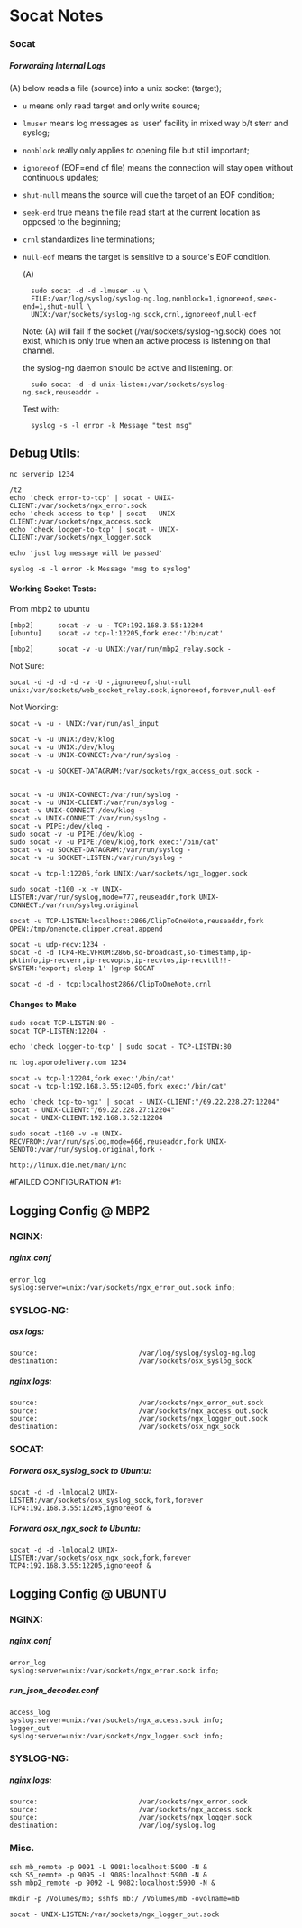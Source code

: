# Socat Notes

### Socat

##### Forwarding Internal Logs

(A) below reads a file (source) into a unix socket (target); 

- `u` means only read target and only write source; 
- `lmuser` means log messages as 'user' facility in mixed way b/t sterr and syslog;
- `nonblock` really only applies to opening file but still important;
- `ignoreeof` (EOF=end of file) means the connection will stay open without continuous updates;
- `shut-null` means the source will cue the target of an EOF condition;
- `seek-end` true means the file read start at the current location as opposed to the beginning;
- `crnl` standardizes line terminations;
- `null-eof` means the target is sensitive to a source's EOF condition.

    (A) 
    
        sudo socat -d -d -lmuser -u \
        FILE:/var/log/syslog/syslog-ng.log,nonblock=1,ignoreeof,seek-end=1,shut-null \
        UNIX:/var/sockets/syslog-ng.sock,crnl,ignoreeof,null-eof

    Note:  (A) will fail if the socket (/var/sockets/syslog-ng.sock) does not exist, which is only true when an active process is listening on that channel.

    the syslog-ng daemon should be active and listening.
    or:

        sudo socat -d -d unix-listen:/var/sockets/syslog-ng.sock,reuseaddr -

    Test with:  

        syslog -s -l error -k Message "test msg"

## Debug Utils:

	nc serverip 1234
	
	/t2
	echo 'check error-to-tcp' | socat - UNIX-CLIENT:/var/sockets/ngx_error.sock
	echo 'check access-to-tcp' | socat - UNIX-CLIENT:/var/sockets/ngx_access.sock
	echo 'check logger-to-tcp' | socat - UNIX-CLIENT:/var/sockets/ngx_logger.sock
	
	echo 'just log message will be passed'
	
	syslog -s -l error -k Message "msg to syslog"

#### Working Socket Tests:

From mbp2 to ubuntu

	[mbp2]		socat -v -u - TCP:192.168.3.55:12204
	[ubuntu]	socat -v tcp-l:12205,fork exec:'/bin/cat'

	[mbp2]		socat -v -u UNIX:/var/run/mbp2_relay.sock -
	
Not Sure:

    socat -d -d -d -d -v -U -,ignoreeof,shut-null unix:/var/sockets/web_socket_relay.sock,ignoreeof,forever,null-eof
    
Not Working:
	
    socat -v -u - UNIX:/var/run/asl_input
	
	socat -v -u UNIX:/dev/klog
	socat -v -u UNIX:/dev/klog
	socat -v -u UNIX-CONNECT:/var/run/syslog -
	
	socat -v -u SOCKET-DATAGRAM:/var/sockets/ngx_access_out.sock -

    
	socat -v -u UNIX-CONNECT:/var/run/syslog -
	socat -v -u UNIX-CLIENT:/var/run/syslog -
	socat -v UNIX-CONNECT:/dev/klog -
	socat -v UNIX-CONNECT:/var/run/syslog -
	socat -v PIPE:/dev/klog -
	sudo socat -v -u PIPE:/dev/klog -
	sudo socat -v -u PIPE:/dev/klog,fork exec:'/bin/cat'
	socat -v -u SOCKET-DATAGRAM:/var/run/syslog -
	socat -v -u SOCKET-LISTEN:/var/run/syslog -
	
	socat -v tcp-l:12205,fork UNIX:/var/sockets/ngx_logger.sock
	
	sudo socat -t100 -x -v UNIX-LISTEN:/var/run/syslog,mode=777,reuseaddr,fork UNIX-CONNECT:/var/run/syslog.original
    
    socat -u TCP-LISTEN:localhost:2866/ClipToOneNote,reuseaddr,fork OPEN:/tmp/onenote.clipper,creat,append
    
    socat -u udp-recv:1234 -
    socat -d -d TCP4-RECVFROM:2866,so-broadcast,so-timestamp,ip-pktinfo,ip-recverr,ip-recvopts,ip-recvtos,ip-recvttl!!- SYSTEM:'export; sleep 1' |grep SOCAT
    
    socat -d -d - tcp:localhost2866/ClipToOneNote,crnl

#### Changes to Make


	sudo socat TCP-LISTEN:80 -
	socat TCP-LISTEN:12204 -
	
	echo 'check logger-to-tcp' | sudo socat - TCP-LISTEN:80
	
	nc log.aporodelivery.com 1234
	
	socat -v tcp-l:12204,fork exec:'/bin/cat'
	socat -v tcp-l:192.168.3.55:12405,fork exec:'/bin/cat'
	
	echo 'check tcp-to-ngx' | socat - UNIX-CLIENT:"/69.22.228.27:12204"
	socat - UNIX-CLIENT:"/69.22.228.27:12204"
	socat - UNIX-CLIENT:192.168.3.52:12204

    sudo socat -t100 -v -u UNIX-RECVFROM:/var/run/syslog,mode=666,reuseaddr,fork UNIX-SENDTO:/var/run/syslog.original,fork -
	
	http://linux.die.net/man/1/nc

#FAILED CONFIGURATION #1:

## Logging Config @ MBP2

### NGINX:

##### nginx.conf
    
    error_log                       syslog:server=unix:/var/sockets/ngx_error_out.sock info;

### SYSLOG-NG:

##### osx logs:

    source:                         /var/log/syslog/syslog-ng.log
    destination:                    /var/sockets/osx_syslog_sock

##### nginx logs:

    source:                         /var/sockets/ngx_error_out.sock
    source:                         /var/sockets/ngx_access_out.sock
    source:                         /var/sockets/ngx_logger_out.sock
    destination:                    /var/sockets/osx_ngx_sock

### SOCAT:

##### Forward osx_syslog_sock to Ubuntu:

    socat -d -d -lmlocal2 UNIX-LISTEN:/var/sockets/osx_syslog_sock,fork,forever TCP4:192.168.3.55:12205,ignoreeof &
    
##### Forward osx_ngx_sock to Ubuntu:

    socat -d -d -lmlocal2 UNIX-LISTEN:/var/sockets/osx_ngx_sock,fork,forever TCP4:192.168.3.55:12205,ignoreeof &

## Logging Config @ UBUNTU

### NGINX:

##### nginx.conf
    
    error_log                       syslog:server=unix:/var/sockets/ngx_error.sock info;

##### run_json_decoder.conf

    access_log                      syslog:server=unix:/var/sockets/ngx_access.sock info;
    logger_out                      syslog:server=unix:/var/sockets/ngx_logger.sock info;

### SYSLOG-NG:

##### nginx logs:

    source:                         /var/sockets/ngx_error.sock
    source:                         /var/sockets/ngx_access.sock
    source:                         /var/sockets/ngx_logger.sock
    destination:                    /var/log/syslog.log

### Misc.

	ssh mb_remote -p 9091 -L 9081:localhost:5900 -N &
	ssh S5_remote -p 9095 -L 9085:localhost:5900 -N &
	ssh mbp2_remote -p 9092 -L 9082:localhost:5900 -N &
	
	mkdir -p /Volumes/mb; sshfs mb:/ /Volumes/mb -ovolname=mb
	
	socat - UNIX-LISTEN:/var/sockets/ngx_logger_out.sock
